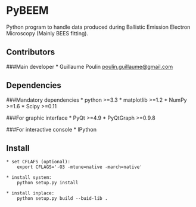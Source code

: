 PyBEEM
======

Python program to handle data produced during Ballistic Emission Electron
Microscopy (Mainly BEES fitting).

Contributors
------------

###Main developer
    * Guillaume Poulin poulin.guillaume@gmail.com

Dependencies
------------

###Mandatory dependencies
    * python >=3.3
    * matplotlib >=1.2
    * NumPy >=1.6
    * Scipy >=0.11

###For graphic interface
    * PyQt >=4.9
    * PyQtGraph >=0.9.8

###For interactive console
    * IPython


Install
-------
    * set CFLAFS (optional):
        export CFLAGS='-O3 -mtune=native -march=native'

    * install system:
        python setup.py install
    
    * install inplace:
        python setup.py build --buid-lib .
